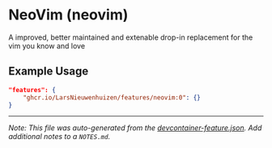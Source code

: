 
# NeoVim (neovim)

A improved, better maintained and extenable drop-in replacement for the vim you know and love

## Example Usage

```json
"features": {
    "ghcr.io/LarsNieuwenhuizen/features/neovim:0": {}
}
```





---

_Note: This file was auto-generated from the [devcontainer-feature.json](https://github.com/LarsNieuwenhuizen/features/blob/main/src/neovim/devcontainer-feature.json).  Add additional notes to a `NOTES.md`._
